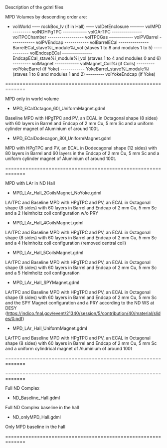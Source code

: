 Description of the gdml files

MPD Volumes by descending order are:

- volWorld
---- rockBox_lv (if in Hall)
---- volDetEnclosure
------- volMPD
--------- volNDHPgTPC
------------ volGArTPC
--------------- volTPCChamber
------------------ volTPCGas
------------ volPVBarrel
------------ volPVEndcap
------------ volBarrelECal
--------------- BarrelECal_stave%i_module%i_vol (staves 1 to 8 and modules 1 to 5)
------------ volEndcapECal
--------------- EndcapECal_stave%i_module%i_vol (staves 1 to 4 and modules 0 and 6)
--------- volMagnet
------------ volMagnet_Coil%i (if Coils)
--------- volYokeBarrel (if Yoke)
------------ YokeBarrel_stave%i_module%i (staves 1 to 8 and modules 1 and 2)
--------- volYokeEndcap (if Yoke)

=============================================================

MPD only in world volume

- MPD_ECalOctagon_60l_UniformMagnet.gdml

Baseline MPD with HPgTPC and PV, an ECAL in Octagonal shape (8 sides) with 60 layers in Barrel and Endcap of 2 mm Cu, 5 mm Sc and a uniform cylinder magnet of Aluminium of around 100t.

- MPD_ECalDodecagon_80l_UniformMagnet.gdml

MPD with HPgTPC and PV, an ECAL in Dodecagonal shape (12 sides) with 80 layers in Barrel and 60 layers in the Endcap of 2 mm Cu, 5 mm Sc and a uniform cylinder magnet of Aluminium of around 100t.

=============================================================

MPD with LAr in ND Hall

- MPD_LAr_Hall_2CoilsMagnet_NoYoke.gdml

LArTPC and Baseline MPD with HPgTPC and PV, an ECAL in Octagonal shape (8 sides) with 60 layers in Barrel and Endcap of 2 mm Cu, 5 mm Sc and a 2 Helmholtz coil configuration w/o PRY

- MPD_LAr_Hall_4CoilsMagnet.gdml

LArTPC and Baseline MPD with HPgTPC and PV, an ECAL in Octagonal shape (8 sides) with 60 layers in Barrel and Endcap of 2 mm Cu, 5 mm Sc and a 4 Helmholtz coil configuration (removed central coil)

- MPD_LAr_Hall_5CoilsMagnet.gdml

LArTPC and Baseline MPD with HPgTPC and PV, an ECAL in Octagonal shape (8 sides) with 60 layers in Barrel and Endcap of 2 mm Cu, 5 mm Sc and a 5 Helmholtz coil configuration

- MPD_LAr_Hall_SPYMagnet.gdml

LArTPC and Baseline MPD with HPgTPC and PV, an ECAL in Octagonal shape (8 sides) with 60 layers in Barrel and Endcap of 2 mm Cu, 5 mm Sc and the SPY Magnet configuration and a PRY according to the ND WS at DESY (https://indico.fnal.gov/event/21340/session/5/contribution/40/material/slides/0.pdf)

- MPD_LAr_Hall_UniformMagnet.gdml

LArTPC and Baseline MPD with HPgTPC and PV, an ECAL in Octagonal shape (8 sides) with 60 layers in Barrel and Endcap of 2 mm Cu, 5 mm Sc and a uniform cylindrical magnet of Aluminium of around 100t

=============================================================

=============================================================

Full ND Complex

- ND_Baseline_Hall.gdml

Full ND Complex baseline in the hall

- ND_onlyMPD_Hall.gdml

Only MPD baseline in the hall

=============================================================
